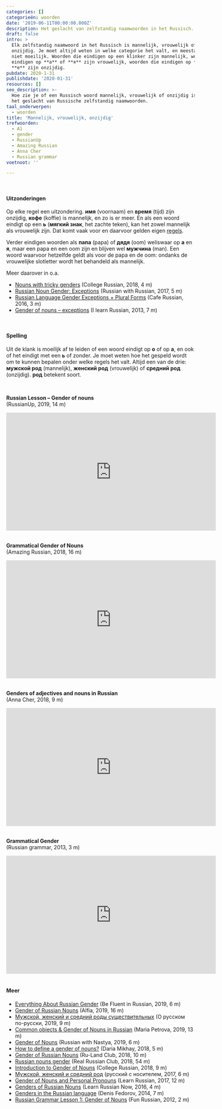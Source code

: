```yaml
---
categories: []
categorieën: woorden
date: '2019-06-11T00:00:00.000Z'
description: Het geslacht van zelfstandig naamwoorden in het Russisch.
draft: false
intro: >
  Elk zelfstandig naamwoord in het Russisch is mannelijk, vrouwelijk of
  onzijdig. Je moet altijd weten in welke categorie het valt, en meestal is dat
  niet moeilijk. Woorden die eindigen op een klinker zijn mannelijk, woorden die
  eindigen op **а** of **я** zijn vrouwelijk, woorden die eindigen op **о** of
  **е** zijn onzijdig.
pubdate: 2020-1-31
publishdate: '2020-01-31'
resources: []
seo_description: >-
  Hoe zie je of een Russisch woord mannelijk, vrouwelijk of onzijdig is? Over
  het geslacht van Russische zelfstandig naamwoorden.
taal_onderwerpen:
  - woorden
title: 'Mannelijk, vrouwelijk, onzijdig'
trefwoorden:
  - A1
  - gender
  - RussianUp
  - Amazing Russian
  - Anna Cher
  - Russian grammar
voetnoot: ''

---
```



 <br/>

#### Uitzonderingen

Op elke regel een uitzondering. **имя** (voornaam) en **время** (tijd) zijn onzijdig, **кофе** (koffie) is mannelijk, en zo is er meer. En als een woord eindigt op een **ь** (**мягкий знак**, het zachte teken), kan het zowel mannelijk als vrouwelijk zijn. Dat komt vaak voor en daarvoor gelden eigen [regels](https://www.rusland1.nl/nl/taal/20200716-woorden-eindigend-op-b/).

Verder eindigen woorden als **папа** (papa) of **дядя** (oom) weliswaar op **а** en **я**, maar een papa en een oom zijn en blijven wel **мужчина** (man). Een woord waarvoor hetzelfde geldt als voor de papa en de oom: ondanks de vrouwelijke slotletter wordt het behandeld als mannelijk.

Meer daarover in o.a.

- [Nouns with tricky genders](https://youtu.be/CVTomKExcTA) (College Russian, 2018, 4 m)
- [Russian Noun Gender: Exceptions](https://youtu.be/yXqoFWH-YLY) (Russian with Russian, 2017, 5 m)
- [Russian Language Gender Exceptions + Plural Forms](https://youtu.be/H3bv9EDV5Jk) (Cafe Russian, 2016, 3 m)
- [Gender of nouns – exceptions](https://youtu.be/o-nKMe2_c00) (I learn Russian, 2013, 7 m)

<br/>

#### Spelling

Uit de klank is moeilijk af te leiden of een woord eindigt op **о** of op **а**, en ook of het eindigt met een **ь** of zonder. Je moet weten hoe het gespeld wordt om te kunnen bepalen onder welke regels het valt. Altijd een van de drie: **мужской род** (mannelijk), **женский род** (vrouwelijk) of **средний род** (onzijdig). **род** betekent soort.

  <br/>


**Russian Lesson – Gender of nouns**<br/>
(RussianUp, 2019, 14 m)

<iframe width="560" height="315" src="https://www.youtube.com/embed/GkdFjdYfhFA" frameborder="0" allow="accelerometer; autoplay; encrypted-media; gyroscope; picture-in-picture" allowfullscreen></iframe>

 <br/>

<br/>

**Grammatical Gender of Nouns**<br/>
(Amazing Russian, 2018, 16 m) 

<iframe width="560"
height="315"
src="https://www.youtube.com/embed/lAiNw-QIjZI"
frameborder="0" allow="accelerometer; autoplay; encrypted-media;
gyroscope; picture-in-picture" allowfullscreen></iframe>

 <br/>
 <br/>


**Genders of adjectives and nouns in Russian**<br/>
(Anna Cher, 2018, 9 m)

<iframe width="560" height="315" src="https://www.youtube.com/embed/CyaYtI-Wzrk" frameborder="0" allow="accelerometer; autoplay; encrypted-media; gyroscope; picture-in-picture" allowfullscreen></iframe>


 <br/>
 <br/>

**Grammatical Gender**<br/>
(Russian grammar, 2013, 3 m)

<iframe width="560"
height="315"
src="https://www.youtube.com/embed/hJZX66qoDKg"
frameborder="0" allow="accelerometer; autoplay; encrypted-media;
gyroscope; picture-in-picture" allowfullscreen></iframe>


 <br/>
 <br/>


#### Meer
 

- [Everything About Russian Gender](https://www.youtube.com/watch?v=Uuu9acd0pQU) (Be Fluent in Russian, 2019, 6 m)
- [Gender of Russian Nouns](https://youtu.be/D2nKwx_-x9g) (Alfia, 2019, 16 m)
- [Мужской, женский и средний роды существительных](https://youtu.be/xwE5oZY0k68) (О русском по-русски, 2019, 9 m)
- [Common objects & Gender of Nouns in Russian](https://youtu.be/TjSny59VEXE) (Maria Petrova, 2019, 13 m)
- [Gender of Nouns](https://youtu.be/jneD9iB9cWY) (Russian with Nastya, 2019, 6 m)
- [How to define a gender of nouns?](https://youtu.be/HbTCSUyLTYI) (Daria Mikhay, 2018, 5 m)
- [Gender of Russian Nouns](https://youtu.be/hhof4SqbWBI) (Ru-Land Club, 2018, 10 m)
- [Russian nouns gender](https://youtu.be/ALI7C6Z_84A) (Real Russian Club, 2018, 54 m)
- [Introduction to Gender of Nouns](https://youtu.be/jKxdRffS_9I) (College Russian, 2018, 9 m)
- [Мужской, женский и средний род](https://www.youtube.com/watch?v=hRGG_IZe7TU) (русский с носителем, 2017, 6 m)
- [Gender of Nouns and Personal Pronouns](https://youtu.be/Qz-6XJ-xIwg) (Learn Russian, 2017, 12 m)
- [Genders of Russian Nouns](https://youtu.be/SISl__XVeHw) (Learn Russian Now, 2016, 4 m)
- [Genders in the Russian language](https://youtu.be/O-XpVcCDZBs) (Denis Fedorov, 2014, 7 m)
- [Russian Grammar Lesson 1: Gender of Nouns](https://youtu.be/3Cl2GrhvGV8) (Fun Russian, 2012, 2 m)



 

 

 